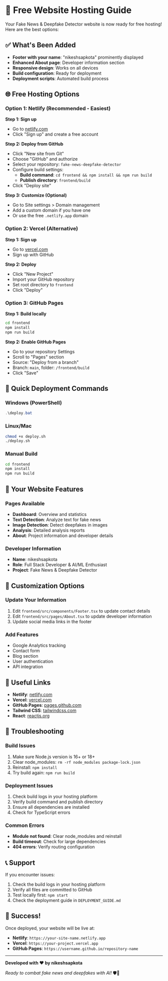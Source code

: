 # 🚀 Free Website Hosting Guide

Your Fake News & Deepfake Detector website is now ready for free hosting! Here are the best options:

## ✅ What's Been Added

- **Footer with your name**: "nikeshsapkota" prominently displayed
- **Enhanced About page**: Developer information section
- **Responsive design**: Works on all devices
- **Build configuration**: Ready for deployment
- **Deployment scripts**: Automated build process

## 🌐 Free Hosting Options

### Option 1: Netlify (Recommended - Easiest)

**Step 1: Sign up**
- Go to [netlify.com](https://netlify.com)
- Click "Sign up" and create a free account

**Step 2: Deploy from GitHub**
- Click "New site from Git"
- Choose "GitHub" and authorize
- Select your repository: `fake-news-deepfake-detector`
- Configure build settings:
  - **Build command**: `cd frontend && npm install && npm run build`
  - **Publish directory**: `frontend/build`
- Click "Deploy site"

**Step 3: Customize (Optional)**
- Go to Site settings > Domain management
- Add a custom domain if you have one
- Or use the free `.netlify.app` domain

### Option 2: Vercel (Alternative)

**Step 1: Sign up**
- Go to [vercel.com](https://vercel.com)
- Sign up with GitHub

**Step 2: Deploy**
- Click "New Project"
- Import your GitHub repository
- Set root directory to `frontend`
- Click "Deploy"

### Option 3: GitHub Pages

**Step 1: Build locally**
```bash
cd frontend
npm install
npm run build
```

**Step 2: Enable GitHub Pages**
- Go to your repository Settings
- Scroll to "Pages" section
- Source: "Deploy from a branch"
- Branch: `main`, folder: `/frontend/build`
- Click "Save"

## 🔧 Quick Deployment Commands

### Windows (PowerShell)
```powershell
.\deploy.bat
```

### Linux/Mac
```bash
chmod +x deploy.sh
./deploy.sh
```

### Manual Build
```bash
cd frontend
npm install
npm run build
```

## 📱 Your Website Features

### Pages Available
- **Dashboard**: Overview and statistics
- **Text Detection**: Analyze text for fake news
- **Image Detection**: Detect deepfakes in images
- **Analysis**: Detailed analysis reports
- **About**: Project information and developer details

### Developer Information
- **Name**: nikeshsapkota
- **Role**: Full Stack Developer & AI/ML Enthusiast
- **Project**: Fake News & Deepfake Detector

## 🎨 Customization Options

### Update Your Information
1. Edit `frontend/src/components/Footer.tsx` to update contact details
2. Edit `frontend/src/pages/About.tsx` to update developer information
3. Update social media links in the footer

### Add Features
- Google Analytics tracking
- Contact form
- Blog section
- User authentication
- API integration

## 🔗 Useful Links

- **Netlify**: [netlify.com](https://netlify.com)
- **Vercel**: [vercel.com](https://vercel.com)
- **GitHub Pages**: [pages.github.com](https://pages.github.com)
- **Tailwind CSS**: [tailwindcss.com](https://tailwindcss.com)
- **React**: [reactjs.org](https://reactjs.org)

## 🚨 Troubleshooting

### Build Issues
1. Make sure Node.js version is 16+ or 18+
2. Clear node_modules: `rm -rf node_modules package-lock.json`
3. Reinstall: `npm install`
4. Try build again: `npm run build`

### Deployment Issues
1. Check build logs in your hosting platform
2. Verify build command and publish directory
3. Ensure all dependencies are installed
4. Check for TypeScript errors

### Common Errors
- **Module not found**: Clear node_modules and reinstall
- **Build timeout**: Check for large dependencies
- **404 errors**: Verify routing configuration

## 📞 Support

If you encounter issues:
1. Check the build logs in your hosting platform
2. Verify all files are committed to GitHub
3. Test locally first: `npm start`
4. Check the deployment guide in `DEPLOYMENT_GUIDE.md`

## 🎉 Success!

Once deployed, your website will be live at:
- **Netlify**: `https://your-site-name.netlify.app`
- **Vercel**: `https://your-project.vercel.app`
- **GitHub Pages**: `https://username.github.io/repository-name`

---

**Developed with ❤️ by nikeshsapkota**

*Ready to combat fake news and deepfakes with AI!* 🛡️🤖 